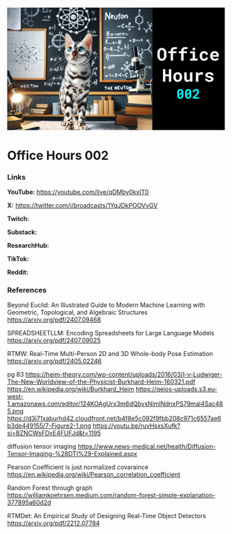 ![thumbnail](thumbnail.png)

# Office Hours 002

### Links

**YouTube:** https://youtube.com/live/qDMby0kxIT0

**X:** https://twitter.com/i/broadcasts/1YqJDkPOOVvGV

**Twitch:**

**Substack:**

**ResearchHub:**

**TikTok:**

**Reddit:**

### References

Beyond Euclid: An Illustrated Guide to Modern Machine Learning with Geometric, Topological, and Algebraic Structures
https://arxiv.org/pdf/2407.09468

SPREADSHEETLLM: Encoding Spreadsheets for Large Language Models
https://arxiv.org/pdf/2407.09025

RTMW: Real-Time Multi-Person 2D and 3D Whole-body Pose Estimation
https://arxiv.org/pdf/2405.02246

pg 83
https://heim-theory.com/wp-content/uploads/2016/03/I-v-Ludwiger-The-New-Worldview-of-the-Physicist-Burkhard-Heim-160321.pdf
https://en.wikipedia.org/wiki/Burkhard_Heim
https://qeios-uploads.s3.eu-west-1.amazonaws.com/editor/124KOAgUrx3m6dQbvsNimlNdnxPS79mal4Sac485.png
https://d3i71xaburhd42.cloudfront.net/b4f8e5c092f9fbb208c971c6557ae6b3de449155/7-Figure2-1.png
https://youtu.be/ruvHsxsXufk?si=BZNCWsFDxE4FUFJd&t=1195

diffusion tensor imaging
https://www.news-medical.net/health/Diffusion-Tensor-Imaging-%28DTI%29-Explained.aspx

Pearson Coefficient is just normalized covaraince
https://en.wikipedia.org/wiki/Pearson_correlation_coefficient

Random Forest through graph
https://williamkoehrsen.medium.com/random-forest-simple-explanation-377895a60d2d

RTMDet: An Empirical Study of Designing Real-Time Object Detectors
https://arxiv.org/pdf/2212.07784
